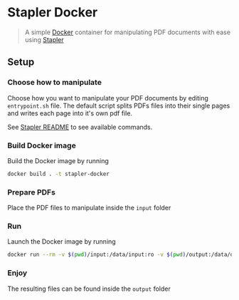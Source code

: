 # Stapler Docker

> A simple [Docker](https://www.docker.com) container for manipulating PDF documents with ease using [Stapler](https://github.com/hellerbarde/stapler)

## Setup

### Choose how to manipulate

Choose how you want to manipulate your PDF documents by editing `entrypoint.sh` file.
The default script splits PDFs files into their single pages and writes each page into it's own pdf file.

See [Stapler README](https://github.com/hellerbarde/stapler/blob/master/README.rst#usage) to see available commands.

### Build Docker image

Build the Docker image by running

```sh
docker build . -t stapler-docker
```

### Prepare PDFs

Place the PDF files to manipulate inside the `input` folder

### Run

Launch the Docker image by running

```sh
docker run --rm -v $(pwd)/input:/data/input:ro -v $(pwd)/output:/data/output:rw stapler-docker
```

### Enjoy

The resulting files can be found inside the `output` folder
